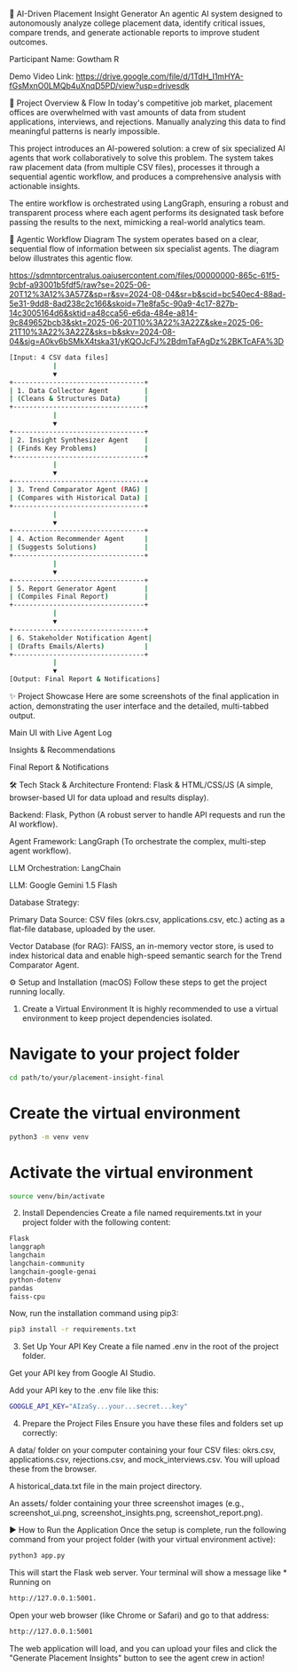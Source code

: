 🚀 AI-Driven Placement Insight Generator
An agentic AI system designed to autonomously analyze college placement data, identify critical issues, compare trends, and generate actionable reports to improve student outcomes.

Participant Name: Gowtham R

Demo Video Link: https://drive.google.com/file/d/1TdH_I1mHYA-fGsMxnO0LMQb4uXnqD5PD/view?usp=drivesdk

📝 Project Overview & Flow
In today's competitive job market, placement offices are overwhelmed with vast amounts of data from student applications, interviews, and rejections. Manually analyzing this data to find meaningful patterns is nearly impossible.

This project introduces an AI-powered solution: a crew of six specialized AI agents that work collaboratively to solve this problem. The system takes raw placement data (from multiple CSV files), processes it through a sequential agentic workflow, and produces a comprehensive analysis with actionable insights.

The entire workflow is orchestrated using LangGraph, ensuring a robust and transparent process where each agent performs its designated task before passing the results to the next, mimicking a real-world analytics team.

🤖 Agentic Workflow Diagram
The system operates based on a clear, sequential flow of information between six specialist agents. The diagram below illustrates this agentic flow.

https://sdmntprcentralus.oaiusercontent.com/files/00000000-865c-61f5-9cbf-a93001b5fdf5/raw?se=2025-06-20T12%3A12%3A57Z&sp=r&sv=2024-08-04&sr=b&scid=bc540ec4-88ad-5e31-9dd8-8ad238c2c166&skoid=71e8fa5c-90a9-4c17-827b-14c3005164d6&sktid=a48cca56-e6da-484e-a814-9c849652bcb3&skt=2025-06-20T10%3A22%3A22Z&ske=2025-06-21T10%3A22%3A22Z&sks=b&skv=2024-08-04&sig=A0kv6bSMkX4tska31/yKQOJcFJ%2BdmTaFAgDz%2BKTcAFA%3D

```bash
[Input: 4 CSV data files]
           |
           ▼
+---------------------------------+
| 1. Data Collector Agent         |
| (Cleans & Structures Data)      |
+---------------------------------+
           |
           ▼
+---------------------------------+
| 2. Insight Synthesizer Agent    |
| (Finds Key Problems)            |
+---------------------------------+
           |
           ▼
+---------------------------------+
| 3. Trend Comparator Agent (RAG) |
| (Compares with Historical Data) |
+---------------------------------+
           |
           ▼
+---------------------------------+
| 4. Action Recommender Agent     |
| (Suggests Solutions)            |
+---------------------------------+
           |
           ▼
+---------------------------------+
| 5. Report Generator Agent       |
| (Compiles Final Report)         |
+---------------------------------+
           |
           ▼
+---------------------------------+
| 6. Stakeholder Notification Agent|
| (Drafts Emails/Alerts)          |
+---------------------------------+
           |
           ▼
[Output: Final Report & Notifications]

```

✨ Project Showcase
Here are some screenshots of the final application in action, demonstrating the user interface and the detailed, multi-tabbed output.

Main UI with Live Agent Log

Insights & Recommendations

Final Report & Notifications

🛠️ Tech Stack & Architecture
Frontend: Flask & HTML/CSS/JS (A simple, browser-based UI for data upload and results display).

Backend: Flask, Python (A robust server to handle API requests and run the AI workflow).

Agent Framework: LangGraph (To orchestrate the complex, multi-step agent workflow).

LLM Orchestration: LangChain

LLM: Google Gemini 1.5 Flash

Database Strategy:

Primary Data Source: CSV files (okrs.csv, applications.csv, etc.) acting as a flat-file database, uploaded by the user.

Vector Database (for RAG): FAISS, an in-memory vector store, is used to index historical data and enable high-speed semantic search for the Trend Comparator Agent.

⚙️ Setup and Installation (macOS)
Follow these steps to get the project running locally.

1. Create a Virtual Environment
It is highly recommended to use a virtual environment to keep project dependencies isolated.

# Navigate to your project folder
```bash
cd path/to/your/placement-insight-final
```
# Create the virtual environment
```bash
python3 -m venv venv
```

# Activate the virtual environment
```bash
source venv/bin/activate
```

2. Install Dependencies
Create a file named requirements.txt in your project folder with the following content:

```bash
Flask
langgraph
langchain
langchain-community
langchain-google-genai
python-dotenv
pandas
faiss-cpu
```

Now, run the installation command using pip3:

```bash
pip3 install -r requirements.txt
```

3. Set Up Your API Key
Create a file named .env in the root of the project folder.

Get your API key from Google AI Studio.

Add your API key to the .env file like this:

```bash
GOOGLE_API_KEY="AIzaSy...your...secret...key"
```

4. Prepare the Project Files
Ensure you have these files and folders set up correctly:

A data/ folder on your computer containing your four CSV files: okrs.csv, applications.csv, rejections.csv, and mock_interviews.csv. You will upload these from the browser.

A historical_data.txt file in the main project directory.

An assets/ folder containing your three screenshot images (e.g., screenshot_ui.png, screenshot_insights.png, screenshot_report.png).

▶️ How to Run the Application
Once the setup is complete, run the following command from your project folder (with your virtual environment active):

```bash
python3 app.py
```

This will start the Flask web server. Your terminal will show a message like * Running on 
```bash
http://127.0.0.1:5001.

```

Open your web browser (like Chrome or Safari) and go to that address: 
```bash
http://127.0.0.1:5001
```

The web application will load, and you can upload your files and click the "Generate Placement Insights" button to see the agent crew in action!